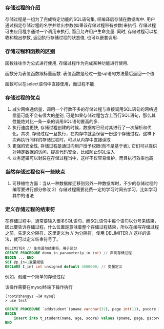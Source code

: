 
### 存储过程的介绍

存储过程是一组为了完成特定功能的SQL语句集, 经编译后存储在数据库中. 用户通过指定存储过程的名字并给出参数(如果该存储过程带有参数)来执行. 存储过程可由应用程序通过一个调用来执行, 而且允许用户生命变量. 同时, 存储过程可以接收和输出参数, 返回执行存储过程的状态值, 也可以嵌套调用.

### 存储过程和函数的区别

函数往往作为公式进行使用, 存储过程作为完成某种功能进行使用.

函数分为表值函数跟标量函数. 表值函数是经过一些sql语句方法最后返回一个值.

函数可以在select语句中直接使用，而过程不能.

### 存储过程的优点

1) 减少网络通信量，调用一个行数不多的存储过程与直接调用SQL语句的网络通信量可能不会有很大的差别, 可是如果存储过程包含上百行SQL语句，那么其性能绝对比一条一条的调用SQL语句要高的多.
2) 执行速度更快, 存储过程创建的时候，数据库已经对其进行了一次解析和优化。其次, 存储过程一旦执行，在内存中就会保留一份这个存储过程，这样下次再执行同样的存储过程时，可以从内存中直接读取
3) 更强的安全性, 存储过程是通过向用户授予权限(而不是基于表), 它们可以提供对特定数据的访问，提高代码安全，比如防止SQL注入
4) 业务逻辑可以封装在存储过程当中，这样不仅容易维护，而且执行效率也高

### 当然存储过程也有一些缺点

1) 可移植性方面：当从一种数据库迁移到另外一种数据库时，不少的存储过程的编写要进行部分修改
2）存储过程需要花费一定的学习时间去学习，比如学习其中的语法

### 定义存储过程的结束符

在存储过程中，通常要输入很多SQL语句，而SQL语句中每个语句以分号来结束，因此要告诉存储过程，什么位置是意味着整个存储过程结束，所以在编写存储过程之前，先定义分隔符，这里定义为 // 为分隔符，使用 DELIMITER // 这样的语法，就可以定义结束符号了。

```sql
DELIMITER // 生命语句结束符，用于区分
CREATE PROCEDURE demo_in_parameter(p_in int) // 声明存储过程
BEGIN ... END
SET @p_in=1变量赋值
DECLARE I_int int unsigned default 4000000; // 变量定义
```

例如，创建一个简单的存储过程

该操作需要在mysql终端下操作执行

```shell
[root@zhangyz ~]# mysql
> use test
```


```sql
CREATE PROCEDURE `addstudent`(pname varchar(32), page int(11), pscore int(11)) 
BEGIN
    insert into t_student(name, age, score) values (pname, page, pscore);
END
```
